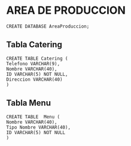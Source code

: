 # AREA DE PRODUCCION
    
    CREATE DATABASE AreaProduccion;

## Tabla Catering
    CREATE TABLE Catering (
    Telefono VARCHAR(9),
    Nombre VARCHAR(40),
    ID VARCHAR(5) NOT NULL,
    Direccion VARCHAR(40)
    )

## Tabla Menu 
    CREATE TABLE  Menu (
    Nombre VARCHAR(40),
    Tipo Nombre VARCHAR(40),
    ID VARCHAR(5) NOT NULL
    )
